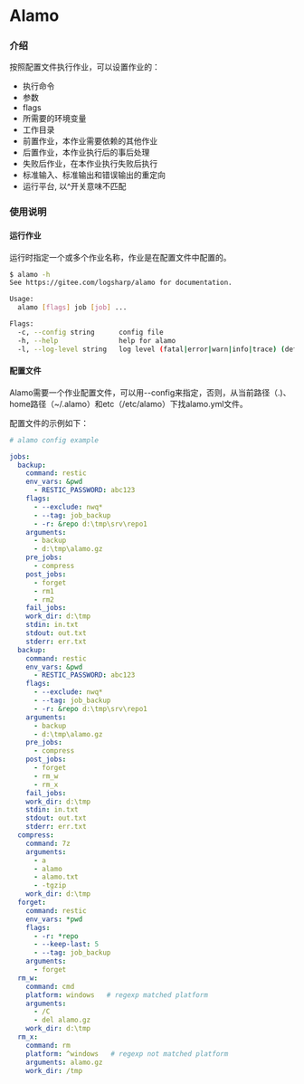 # Alamo

### 介绍
按照配置文件执行作业，可以设置作业的：
- 执行命令
- 参数
- flags
- 所需要的环境变量
- 工作目录
- 前置作业，本作业需要依赖的其他作业
- 后置作业，本作业执行后的事后处理
- 失败后作业，在本作业执行失败后执行
- 标准输入、标准输出和错误输出的重定向
- 运行平台, 以^开关意味不匹配

### 使用说明
#### 运行作业
运行时指定一个或多个作业名称，作业是在配置文件中配置的。
```bash
$ alamo -h
See https://gitee.com/logsharp/alamo for documentation.

Usage:
  alamo [flags] job [job] ...

Flags:
  -c, --config string      config file
  -h, --help               help for alamo
  -l, --log-level string   log level (fatal|error|warn|info|trace) (default "info")
```
#### 配置文件
Alamo需要一个作业配置文件，可以用--config来指定，否则，从当前路径（.)、home路径（~/.alamo）和etc（/etc/alamo）下找alamo.yml文件。

配置文件的示例如下：
```yml
# alamo config example

jobs:
  backup:
    command: restic
    env_vars: &pwd
      - RESTIC_PASSWORD: abc123
    flags:
      - --exclude: nwq*
      - --tag: job_backup
      - -r: &repo d:\tmp\srv\repo1
    arguments:
      - backup
      - d:\tmp\alamo.gz
    pre_jobs:
      - compress
    post_jobs:
      - forget
      - rm1
      - rm2
    fail_jobs:
    work_dir: d:\tmp
    stdin: in.txt
    stdout: out.txt
    stderr: err.txt
  backup:
    command: restic
    env_vars: &pwd
      - RESTIC_PASSWORD: abc123
    flags:
      - --exclude: nwq*
      - --tag: job_backup
      - -r: &repo d:\tmp\srv\repo1
    arguments:
      - backup
      - d:\tmp\alamo.gz
    pre_jobs:
      - compress
    post_jobs:
      - forget
      - rm_w
      - rm_x
    fail_jobs:
    work_dir: d:\tmp
    stdin: in.txt
    stdout: out.txt
    stderr: err.txt
  compress:
    command: 7z
    arguments:
      - a
      - alamo
      - alamo.txt
      - -tgzip
    work_dir: d:\tmp
  forget:
    command: restic
    env_vars: *pwd
    flags:
      - -r: *repo
      - --keep-last: 5
      - --tag: job_backup
    arguments:
      - forget
  rm_w:
    command: cmd
    platform: windows   # regexp matched platform
    arguments: 
      - /C
      - del alamo.gz
    work_dir: d:\tmp
  rm_x:
    command: rm
    platform: ^windows   # regexp not matched platform
    arguments: alamo.gz
    work_dir: /tmp
```

